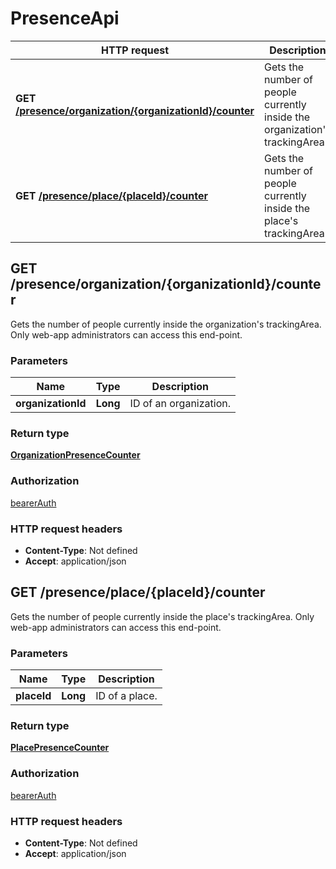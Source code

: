 # PresenceApi

HTTP request | Description
------------- | -------------
**GET** [**/presence/organization/{organizationId}/counter**](PresenceApi.md#getOrganizationPresenceCounter) | Gets the number of people currently inside the organization's trackingArea.
**GET** [**/presence/place/{placeId}/counter**](PresenceApi.md#getPlacePresenceCounter) | Gets the number of people currently inside the place's trackingArea.


<a name="getOrganizationPresenceCounter"></a>
## **GET** /presence/organization/{organizationId}/counter

Gets the number of people currently inside the organization's trackingArea. Only web-app administrators can access this end-point.

### Parameters

Name | Type | Description 
------------- | ------------- | -------------
 **organizationId** | **Long**| ID of an organization.

### Return type

[**OrganizationPresenceCounter**](../model/OrganizationPresenceCounter.md)

### Authorization

[bearerAuth](../overview.md#bearerAuth)

### HTTP request headers

- **Content-Type**: Not defined
- **Accept**: application/json

<a name="getPlacePresenceCounter"></a>
## **GET** /presence/place/{placeId}/counter

Gets the number of people currently inside the place's trackingArea. Only web-app administrators can access this end-point.

### Parameters

Name | Type | Description 
------------- | ------------- | -------------
 **placeId** | **Long**| ID of a place.

### Return type

[**PlacePresenceCounter**](../model/PlacePresenceCounter.md)

### Authorization

[bearerAuth](../overview.md#bearerAuth)

### HTTP request headers

- **Content-Type**: Not defined
- **Accept**: application/json

